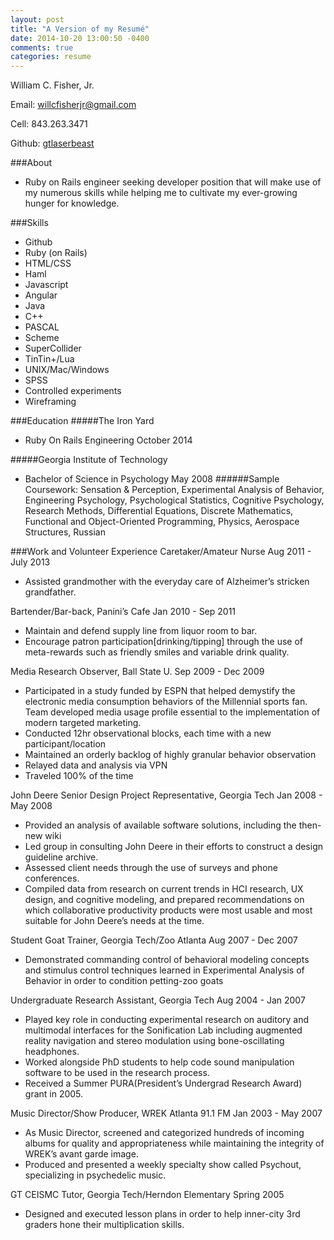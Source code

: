 ```yaml
---
layout: post
title: "A Version of my Resumé"
date: 2014-10-20 13:00:50 -0400
comments: true
categories: resume
---
```


William C. Fisher, Jr.

Email: [willcfisherjr@gmail.com](willcfisherjr@gmail.com)

Cell: 843.263.3471

Github: [gtlaserbeast](https://github.com/gtlaserbeast)

###About
- Ruby on Rails engineer seeking developer position that will make use of my numerous skills while helping me to cultivate my ever-growing hunger for knowledge.

###Skills
- Github
- Ruby (on Rails)
- HTML/CSS
- Haml
- Javascript
- Angular
- Java
- C++
- PASCAL
- Scheme
- SuperCollider
- TinTin+/Lua
- UNIX/Mac/Windows
- SPSS
- Controlled experiments
- Wireframing

###Education
#####The Iron Yard
- Ruby On Rails Engineering October 2014

#####Georgia Institute of Technology
- Bachelor of Science in Psychology May 2008
######Sample Coursework:
Sensation & Perception, Experimental Analysis of Behavior, Engineering Psychology, Psychological Statistics, Cognitive Psychology, Research Methods, Differential Equations, Discrete Mathematics, Functional and Object-Oriented Programming, Physics, Aerospace Structures, Russian

###Work and Volunteer Experience
Caretaker/Amateur Nurse Aug 2011 - July 2013

- Assisted grandmother with the everyday care of Alzheimer’s stricken grandfather.

Bartender/Bar-back, Panini’s Cafe Jan 2010 - Sep 2011

- Maintain and defend supply line from liquor room to bar.
- Encourage patron participation[drinking/tipping] through the use of meta-rewards such as friendly smiles and variable drink quality.

Media Research Observer, Ball State U. Sep 2009 - Dec 2009

- Participated in a study funded by ESPN that helped demystify the electronic media consumption behaviors of the Millennial sports fan. Team developed media usage profile essential to the implementation of modern targeted marketing.
- Conducted 12hr observational blocks, each time with a new participant/location
- Maintained an orderly backlog of highly granular behavior observation
- Relayed data and analysis via VPN
- Traveled 100% of the time

John Deere Senior Design Project Representative, Georgia Tech Jan 2008 - May 2008

- Provided an analysis of available software solutions, including the then-new wiki
- Led group in consulting John Deere in their efforts to construct a design guideline archive.
- Assessed client needs through the use of surveys and phone conferences.
- Compiled data from research on current trends in HCI research, UX design, and cognitive modeling, and prepared recommendations on which collaborative productivity products were most usable and most suitable for John Deere’s needs at the time.

Student Goat Trainer, Georgia Tech/Zoo Atlanta Aug 2007 - Dec 2007

- Demonstrated commanding control of behavioral modeling concepts and stimulus control techniques learned in Experimental Analysis of Behavior in order to condition petting-zoo goats

Undergraduate Research Assistant, Georgia Tech Aug 2004 - Jan 2007

- Played key role in conducting experimental research on auditory and multimodal interfaces for the Sonification Lab including augmented reality navigation and stereo modulation using bone-oscillating headphones.
- Worked alongside PhD students to help code sound manipulation software to be used in the research process.
- Received a Summer PURA(President’s Undergrad Research Award) grant in 2005.

Music Director/Show Producer, WREK Atlanta 91.1 FM Jan 2003 - May 2007

- As Music Director, screened and categorized hundreds of incoming albums for quality and appropriateness while maintaining the integrity of WREK’s avant garde image.
- Produced and presented a weekly specialty show called Psychout, specializing in psychedelic music.

GT CEISMC Tutor, Georgia Tech/Herndon Elementary Spring 2005

- Designed and executed lesson plans in order to help inner-city 3rd graders hone their multiplication skills.

